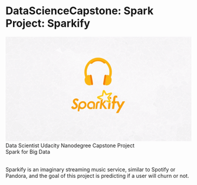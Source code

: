 # DataScienceCapstone: Spark Project: Sparkify
![Alt text](./img/sparkify_mini.png?raw=true "Sparkify Music Digital Service")
<br>Data Scientist Udacity Nanodegree Capstone Project
<br>Spark for Big Data

<br>Sparkify is an imaginary streaming music service, similar to Spotify or Pandora, 
and the goal of this project is predicting if a user will churn or not.
<br>

